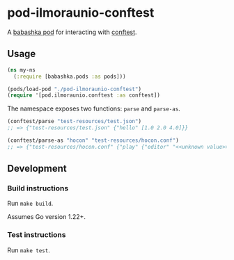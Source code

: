 # pod-ilmoraunio-conftest

A [babashka pod](https://github.com/babashka/pods) for interacting with [conftest](https://github.com/open-policy-agent/conftest).

## Usage

```clojure
(ns my-ns
  (:require [babashka.pods :as pods]))

(pods/load-pod "./pod-ilmoraunio-conftest")
(require '[pod.ilmoraunio.conftest :as conftest])
```

The namespace exposes two functions: `parse` and `parse-as`.

```clojure
(conftest/parse "test-resources/test.json")
;; => {"test-resources/test.json" {"hello" [1.0 2.0 4.0]}}

(conftest/parse-as "hocon" "test-resources/hocon.conf")
;; => {"test-resources/hocon.conf" {"play" {"editor" "<<unknown value>>", "server" {"http" {"idleTimeout" "\"75 seconds\"", "port" 9001.0, "address" "0.0.0.0"}, "https" {"address" "0.0.0.0", "engineProvider" "play.core.server.ssl.DefaultSSLEngineProvider", "idleTimeout" "\"75 seconds\"", "keyStore" {"algorithm" "<<unknown value>>", "password" "\"\"", "path" "<<unknown value>>", "type" "JKS"}, "needClientAuth" false, "port" "<<unknown value>>", "trustStore" {"noCaVerification" false}, "wantClientAuth" false}, "pidfile" {"path" "<<unknown value>>"}, "websocket" {"frame" {"maxLength" "64k"}}, "debug" {"addDebugInfoToRequests" false}, "dir" "<<unknown value>>"}}}}
```

## Development

### Build instructions

Run `make build`.

Assumes Go version 1.22+.

### Test instructions

Run `make test`.
